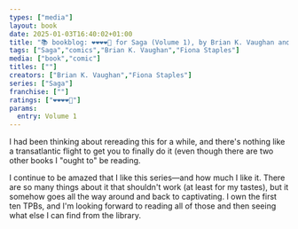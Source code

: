 ```yaml
---
types: ["media"]
layout: book
date: 2025-01-03T16:40:02+01:00
title: "📚 bookblog: ❤️❤️❤️❤️🖤 for Saga (Volume 1), by Brian K. Vaughan and Fiona Staples"
tags: ["Saga","comics","Brian K. Vaughan","Fiona Staples"]
media: ["book","comic"]
titles: [""]
creators: ["Brian K. Vaughan","Fiona Staples"]
series: ["Saga"]
franchise: [""]
ratings: ["❤️❤️❤️❤️🖤"]
params:
  entry: Volume 1
---
```


I had been thinking about rereading this for a while, and there's nothing like a transatlantic flight to get you to finally do it (even though there are two other books I "ought to" be reading.

I continue to be amazed that I like this series—and how much I like it. There are so many things about it that shouldn't work (at least for my tastes), but it somehow goes all the way around and back to captivating. I own the first ten TPBs, and I'm looking forward to reading all of those and then seeing what else I can find from the library.
